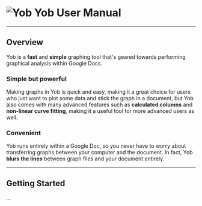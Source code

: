 # ![Yob](https://rawgit.com/jordanhe2/Yob-Hosting/master/img/logo.png) Yob User Manual
---
## Overview
Yob is a **fast** and **simple** graphing tool that's geared towards performing graphical analysis within Google Docs.

### Simple but powerful
Making graphs in Yob is quick and easy, making it a great choice for users who just want to plot some data and stick the graph in a document, but Yob also comes with many advanced features such as **calculated columns** and **non-linear curve fitting**, making it a useful tool for more advanced users as well.

### Convenient
Yob runs entirely within a Google Doc, so you never have to worry about transferring graphs between your computer and the document.  In fact, Yob **blurs the lines** between graph files and your document entirely.

---
## Getting Started
...